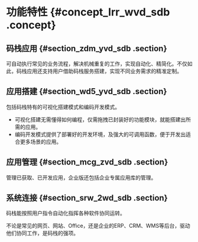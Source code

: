 # 功能特性 {#concept_lrr_wvd_sdb .concept}

## 码栈应用 {#section_zdm_yvd_sdb .section}

可自动执行常见的业务流程，解决机械重复的工作，实现自动化、精简化。不仅如此，码栈应用还支持用户借助码栈服务搭建，实现不同业务需求的精准定制。

## 应用搭建 {#section_wd5_yvd_sdb .section}

包括码栈特有的可视化搭建模式和编码开发模式。

-   可视化搭建无需懂得如何编程，仅需拖拽已封装好的功能模块，就能搭建出所需的应用。
-   编码开发模式提供了部署好的开发环境，及强大的可调用函数，便于开发出适合更多场景的应用。

## 应用管理 {#section_mcg_zvd_sdb .section}

管理已获取、已开发应用，企业版还包括企业专属应用库的管理。

## 系统连接 {#section_srw_2wd_sdb .section}

码栈能按照用户指令自动化指挥各种软件协同运转。

不论是常见的网页、网站、Office，还是企业的ERP、CRM、WMS等后台，驱动他们协同工作，是码栈的强项。

